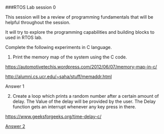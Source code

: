 
###RTOS Lab session 0

This session will be a review of programming fundamentals that will be helpful throughout the session.

It will try to explore the programming capabilities and building blocks to used in RTOS lab.

Complete the following experiments in C language.

1. Print the memory map of the system using the C code.

https://automotivetechis.wordpress.com/2012/06/07/memory-map-in-c/

http://alumni.cs.ucr.edu/~saha/stuff/memaddr.html

Answer 1

2. Create a loop which prints a random number after a certain amount of delay. The Value of the delay will be provided by the user. The Delay function gets an interrupt whenever any key press in there.

https://www.geeksforgeeks.org/time-delay-c/

[Answer 2](./Answer2.md)
